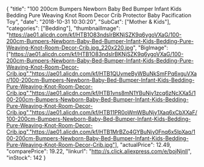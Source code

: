 {
	"title": "100 200cm Bumpers Newborn Baby Bed Bumper Infant Kids Bedding Pure Weaving Knot Room Decor Crib Protector Baby Pacification Toy",
	"date": "2018-10-31 10:30:20",
	"SubCat": ["Mother & Kids"],
	"categories": ["Bedding"],
	"thumbnailImage": "https://ae01.alicdn.com/kf/HTB1O83ndsIrBKNjSZK9q6ygoVXaG/100-200cm-Bumpers-Newborn-Baby-Bed-Bumper-Infant-Kids-Bedding-Pure-Weaving-Knot-Room-Decor-Crib.jpg_220x220.jpg",
	"BigImage": ["https://ae01.alicdn.com/kf/HTB1O83ndsIrBKNjSZK9q6ygoVXaG/100-200cm-Bumpers-Newborn-Baby-Bed-Bumper-Infant-Kids-Bedding-Pure-Weaving-Knot-Room-Decor-Crib.jpg","https://ae01.alicdn.com/kf/HTB1QUvmeByWBuNkSmFPq6xguVXar/100-200cm-Bumpers-Newborn-Baby-Bed-Bumper-Infant-Kids-Bedding-Pure-Weaving-Knot-Room-Decor-Crib.jpg","https://ae01.alicdn.com/kf/HTB1vns8mN1YBuNjy1zcq6zNcXXa5/100-200cm-Bumpers-Newborn-Baby-Bed-Bumper-Infant-Kids-Bedding-Pure-Weaving-Knot-Room-Decor-Crib.jpg","https://ae01.alicdn.com/kf/HTB11PR0oWmWBuNjy1Xaq6xCbXXaF/100-200cm-Bumpers-Newborn-Baby-Bed-Bumper-Infant-Kids-Bedding-Pure-Weaving-Knot-Room-Decor-Crib.jpg","https://ae01.alicdn.com/kf/HTB1MrBZo4GYBuNjy0Fnq6x5lpXaq/100-200cm-Bumpers-Newborn-Baby-Bed-Bumper-Infant-Kids-Bedding-Pure-Weaving-Knot-Room-Decor-Crib.jpg"],
	"actualPrice": 12.49,
	"comparePrice": 19.22,
	"linkurl": "http://s.click.aliexpress.com/e/bojNjnlI",
	"inStock": 142
}
